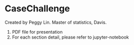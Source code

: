 # CaseChallenge
Created by Peggy Lin. Master of statistics, Davis. 

1. PDF file for presentation
1. For each section detail, please refer to jupyter-notebook
